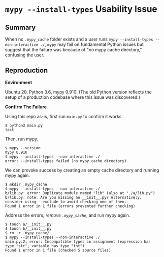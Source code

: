 # `mypy --install-types` Usability Issue

## Summary

When no `.mypy_cache` folder exists and a user runs
`mypy --install-types --non-interactive ./`, `mypy` may fail on fundamental
Python issues but suggest that the failure was because of "no mypy cache
directory," confusing the user.

## Reproduction

**Environment**

Ubuntu 20, Python 3.6, mypy 0.910. (The old Python version reflects the setup of
a production codebase where this issue was discovered.)

**Confirm The Failure**

Using this repo as-is, first run `main.py` to confirm it works.

```
$ python3 main.py
test
```

Then, run mypy.

```
$ mypy --version
mypy 0.910
$ mypy --install-types --non-interactive ./
error: --install-types failed (no mypy cache directory)
```

We can provoke success by creating an empty cache directory and running mypy
again.

```
$ mkdir .mypy_cache
$ mypy --install-types --non-interactive ./
b/lib.py: error: Duplicate module named "lib" (also at "./a/lib.py")
b/lib.py: note: Are you missing an __init__.py? Alternatively, consider using --exclude to avoid checking one of them.
Found 1 error in 1 file (errors prevented further checking)
```

Address the errors, _remove `.mypy_cache`_, and run mypy again.

```
$ touch a/__init__.py
$ touch b/__init__.py
$ rm -r .mypy_cache/
$ mypy --install-types --non-interactive ./
main.py:2: error: Incompatible types in assignment (expression has type "str", variable has type "int")
Found 1 error in 1 file (checked 5 source files)
```
